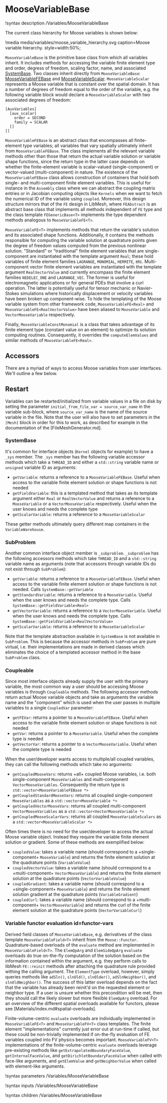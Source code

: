# MooseVariableBase

!syntax description /Variables/MooseVariableBase

The current class hierarchy for Moose variables is shown below:

!media media/variables/moose_variable_hierarchy.svg
       caption=Moose variable hierarchy.
       style=width:50%;

`MooseVariableBase` is the primitive base class from which all variables
inherit. It includes methods for accessing the variable finite element type and
order, degress of freedom, scaling factor, name, and associated
[SystemBase](syntax/Systems/index.md). Two classes inherit directly from
`MooseVariableBase`: [MooseVariableFEBase](MooseVariable.md)
and [MooseVariableScalar](MooseVariableScalar.md). `MooseVariableScalar` represents a
Moose variable that is constant over the spatial domain. It has a number of
degrees of freedom equal to the order of the variable, e.g. the following
variable block would declare a `MooseVariableScalar` with two associated degrees
of freedom:

```
[AuxVariables]
  [aux_scalar]
    order = SECOND
    family = SCALAR
  []
[]
```

`MooseVariableFEBase` is an abstract class that encompasses all finite-element type
variables; all variables that vary spatially ultimately inherit from
`MooseVariableFEBase`. The class implements all the relevant variable methods other
than those that return the actual variable solution or variable shape functions,
since the return type in
the latter case depends on whether the finite-element variable is scalar-valued
(single-component) or vector-valued (multi-component) in nature. The existence
of the `MooseVariableFEBase` class allows construction of containers that hold both single- and
multi-component finite element variables. This is useful for instance in the
`Assembly` class where we can abstract the coupling matrix entries or in
Jacobian computing
objects like `Kernels` when we want to fetch the numerical ID of the variable
using `coupled`. Moreover, this design structure mirrors that of the `FE`
design in LibMesh, where `FEAbstract` is an abstract base class that implements
all methods independent of `FE` type and the class
template `FEGenericBase<T>` implements the type dependent methods analogous to
`MooseVariableFE<T>`.

`MooseVariableFE<T>` implements methods that return the variable's solution
and its associated shape functions. Additionally, it contains the methods
responsible for computing the variable solution at quadrature points given the
degree of freedom values computed from the previous nonlinear
solution. "Standard" or "traditional" finite element variables that are
single-component are instantiated with the template argument `Real`; these hold
variables of finite element families `LAGRANGE`, `MONOMIAL`, `HERMITE`,
etc. Multi-component vector finite element variables are instantiated with the
template argument `RealVectorValue` and currently encompass the finite element
families `NEDELEC_ONE` and `LAGRANGE_VEC`. The former is useful for
electromagnetic applications or for general PDEs that involve a curl
operation. The latter is potentially useful for tensor mechanic or Navier-Stokes
simulations where historically displacement or velocity variables have been
broken up component-wise. To hide the templating of the Moose variable system
from other framework code, `MooseVariableFE<Real>` and
`MooseVariableFE<RealVectorValue>` have been aliased to `MooseVariable` and
`VectorMooseVariable` respectively.

Finally, `MooseVariableConstMonomial` is a class that takes advantage of its
finite element type (constant value on an element) to optimize its solution
computing routines. Consequently, it overrides the `computeElemValues` and
similar methods of `MooseVariableFE<Real>`.

## Accessors

There are a myriad of ways to access Moose variables from user interfaces. We'll
outline a few below.

## Restart

Variables can be restarted/initialized from variable values in a file on disk by
setting the parameter `initial_from_file_var = source_var_name` in the variable
sub-block, where `source_var_name` is the name of the source variable in the
file. Note that the user will also have to set parameters in the `[Mesh]` block
in order for this to work, as described for example in the documentation of the
[FileMeshGenerator.md].

### SystemBase

It's common for interface objects (`Kernel` objects for example) to have a `_sys`
member. The `_sys` member has the following variable accessor methods which take
a `THREAD_ID` and either a `std::string` variable name or `unsigned` variable ID
as arguments:

- `getVariable`: returns a reference to a `MooseVariableFEBase`. Useful when access
  to the variable finite element solution or shape functions is not needed
- `getFieldVariable`: this is a templated method that takes as its template
  argument either `Real` or `RealVectorValue` and returns a reference to a
  `MooseVariable` or a `VectorMooseVariable` respectively. Useful when the user
  knows and needs the complete type
- `getScalarVariable`: returns a reference to a `MooseVariableScalar`

These getter methods ultimately query different map containers in the `VariableWarehouse`.

### SubProblem

Another common interface object member is `_subproblem`. `_subproblem` has the
following accessors methods which take `THREAD_ID` and a `std::string` variable
name as arguments (note that accessors through variable IDs do not exist through
`SubProblem`):

- `getVariable`: returns a reference to a `MooseVariableFEBase`. Useful when access
  to the variable finite element solution or shape functions is not
  needed. Calls `SystemBase::getVariable`
- `getStandardVariable`: returns a reference to a
  `MooseVariable`. Useful when the user
  knows and needs the complete type. Calls `SystemBase::getFieldVariable<Real>`
- `getVectorVariable`: returns a reference to a
  `VectorMooseVariable`. Useful when the user
  knows and needs the complete type. Calls `SystemBase::getFieldVariable<RealVectorValue>`
- `getScalarVariable`: returns a reference to a `MooseVariableScalar`

Note that the template abstraction available in `SystemBase` is not available in
`SubProblem`. This is because the accessor methods in `SubProblem` are pure
virtual, i.e. their implementations are made in derived classes which eliminates
the choice of a templated accessor method in the base `SubProblem` class.

### Coupleable

Since most interface objects already supply the user with the primary variable,
the most common way a user should be accessing Moose variables is through
`Coupleable` methods. The following accessor methods return actual Moose
variable objects and take as arguments the variable name and the "component"
which is used when the user passes in multiple variables to a single
`CoupledVar` parameter:

- `getFEVar`: returns a pointer to a `MooseVariableFEBase`. Useful when access
  to the variable finite element solution or shape functions is not
  needed
- `getVar`: returns a pointer to a `MooseVariable`. Useful when the complete
  type is needed
- `getVectorVar`: returns a pointer to a `VectorMooseVariable`. Useful when the complete
  type is needed

When the user/developer wants access to multiple/all coupled variables, they can
call the following methods which take no arguments:

- `getCoupledMooseVars`: returns +all+ coupled Moose variables, i.e. both
  single-component `MooseVariables` and multi-component
  `VectorMooseVariables`. Consequently the return type is
  `std::vector<MooseVariableFEBase *>`
- `getCoupledStandardMooseVars`: returns all coupled single-component
  `MooseVariables` as a `std::vector<MooseVariable *>`
- `getCoupledVectorMooseVars`: returns all coupled multi-component
  `VectorMooseVariables` as a `std::vector<VectorMooseVariable *>`
- `getCoupledMooseScalarVars`: returns all coupled
  `MooseVariableScalars` as a `std::vector<MooseVariableScalar *>`

Often times there is no need for the user/developer to access the actual Moose
variable object. Instead they require the variable finite element solution or
gradient. Some of these methods are exemplified below:

- `coupledValue`: takes a variable name (should correspond to a
  +single-component+ `MooseVariable`) and returns the finite element solution
  at the quadrature points (`VariableValue`)
- `coupledVectorValue`: takes a variable name (should correspond to a
  +multi-component+ `VectorMooseVariable`) and returns the finite element solution
  at the quadrature points (`VectorVariableValue`)
- `coupledGradient`: takes a variable name (should correspond to a
  +single-component+ `MooseVariable`) and returns the finite element solution gradient
  at the quadrature points (`VariableGradient`)
- `coupledCurl`: takes a variable name (should correspond to a
  +multi-component+ `VectorMooseVariable`) and returns the curl of the finite element solution
  at the quadrature points (`VectorVariableCurl`)


### Variable functor evaluation id=functor-vars

Derived field classes of `MooseVariableBase`, e.g. derivatives of the class
template `MooseVariableField<T>` inherit from the
`Moose::Functor`. Quadrature-based overloads of the `evaluate` method are
implemented in `MooseVariableField<T>`. The `ElemQpArg` and `ElemSideQpArg` `evaluate` overloads do
true on-the-fly computation of the solution based on the information contained
within the argument, e.g. they perform calls to libMesh `FE::reinit` methods
after attaching the quadrature rule provided withing the calling argument. The
`ElementType` overload, however, simply queries methods like `adSln()`,
`slnOld()`, `slnOlder()`, `adSlnNeighbor()`, and `slnOldNeighbor()`. The success
of this latter overload depends on the fact that the variable has already been
reinit'd on the requested element or neighbor type. If a user is unsure whether
this precondition will be met, then they should call the likely slower but more
flexible `ElemQpArg` overload. For an overview of the different spatial
overloads available for functors, please see [Materials/index.md#spatial-overloads].

Finite-volume-centric `evaluate` overloads are individually implemented in
`MooseVariableFE<T>` and `MooseVariableFV<T>` class templates. The finite
element "implementations" currently just error out at run-time if called, but
these could be non-trivially implemented if on-the-fly evaluation of FE
variables coupled into FV physics becomes important. `MooseVariableFV<T>`
implementations of the finite-volume-centric `evaluate` overloads leverage
pre-existing methods like `getExtrapolatedBoundaryFaceValue`,
`getInternalFaceValue`, and `getDirichletBoundaryFaceValue` when called with
face-like arguments, and `getElemValue` and `getNeighborValue` when called with
element-like arguments.

!syntax parameters /Variables/MooseVariableBase

!syntax inputs /Variables/MooseVariableBase

!syntax children /Variables/MooseVariableBase
